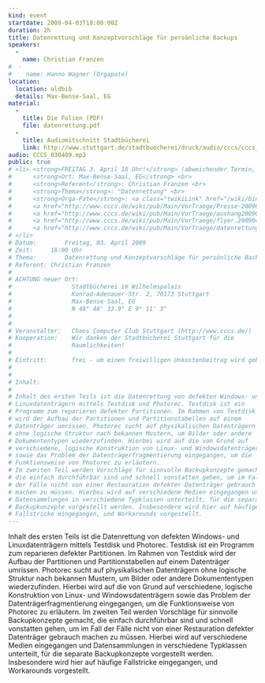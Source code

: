 ```yaml
---
kind: event
startdate: 2009-04-03T18:00:00Z
duration: 2h
title: Datenrettung und Konzeptvorschläge für persönliche Backups
speakers:
  -
    name: Christian Franzen
#  -
#    name: Hanno Wagner (Orgapate)
location:
  location: oldbib
  details: Max-Bense-Saal, EG
material:
  -
    title: Die Folien (PDF)
    file: datenrettung.pdf
  -
    title: Audiomitschnitt Stadtbücherei
    link: http://www.stuttgart.de/stadtbuecherei/druck/audio/cccs/cccs_audio.htm#4
audio: CCCS_030409.mp3
public: true
# <li> <strong>FREITAG 3. April 18 Uhr!</strong> (abweichender Termin, der 2. Donnerstag ist Gründonnerstag)<br>
#      <strong>Ort: Max-Bense-Saal, EG</strong> <br>
#      <strong>Referent</strong>: Christian Franzen <br>
#      <strong>Thema</strong>: "Datenrettung" <br>
#      <strong>Orga-Pate</strong>: <a class="twikiLink" href="/wiki/bin/view/Main/HannoWagner">HannoWagner</a> <br>
#      <a href="http://www.cccs.de/wiki/pub/Main/VorTraege/Presse-200904c.txt" target="_top">Pressetext April 2009</a> <br>
#      <a href="http://www.cccs.de/wiki/pub/Main/VorTraege/aushang200904.pdf" target="_top">Aushang 04/2009</a> <br>
#      <a href="http://www.cccs.de/wiki/pub/Main/VorTraege/flyer.200904.pdf" target="_top">Flyer 04/2009</a> <br>
#      <a href="http://www.cccs.de/wiki/pub/Main/VorTraege/datenrettung.pdf" target="_top">datenrettung.pdf</a>: Folien des Vortrags
# </li>
# Datum:		Freitag, 03. April 2009
# Zeit:		18:00 Uhr
# Thema:		Datenrettung und Konzeptvorschläge für persönliche Backups
# Referent:	Christian Franzen
#
# ACHTUNG neuer Ort:
#                 Stadtbücherei im Wilhelmspalais
#                 Konrad-Adenauer-Str. 2, 70173 Stuttgart
#                 Max-Bense-Saal, EG
#                 N 48° 46' 33.9" E 9° 11' 3"
#
#
# Veranstalter:   Chaos Computer Club Stuttgart (http://www.cccs.de/)
# Kooperation:    Wir danken der Stadtbücherei Stuttgart für die
#                 Räumlichkeiten!
#
# Eintritt:       frei - um einen freiwilligen Unkostenbeitrag wird gebeten.
#
#
# Inhalt:
#
# Inhalt des ersten Teils ist die Datenrettung von defekten Windows- und
# Linuxdatenträgern mittels Testdisk und Photorec. Testdisk ist ein
# Programm zum reparieren defekter Partitionen. Im Rahmen von Testdisk
# wird der Aufbau der Partitionen und Partitionstabellen auf einem
# Datenträger umrissen. Photorec sucht auf physikalischen Datenträgern
# ohne logische Struktur nach bekannen Mustern, um Bilder oder andere
# Dokumententypen wiederzufinden. Hierbei wird auf die von Grund auf
# verschiedene, logische Konstruktion von Linux- und Windowsdatenträgern
# sowie das Problem der Datenträgerfragmentierung eingegangen, um die
# Funktionsweise von Photorec zu erläutern.
# Im zweiten Teil werden Vorschläge für sinnvolle Backupkonzepte gemacht,
# die einfach durchführbar sind und schnell vonstatten gehen, um im Fall
# der Fälle nicht von einer Restauration defekter Datenträger gebrauch
# machen zu müssen. Hierbei wird auf verschiedene Medien eingegangen und
# Datensammlungen in verschiedene Typklassen unterteilt, für die separate
# Backupkonzepte vorgestellt werden. Insbesondere wird hier auf häufige
# Fallstricke eingegangen, und Workarounds vorgestellt.
---
```

Inhalt des ersten Teils ist die Datenrettung von defekten Windows- und
Linuxdatenträgern mittels Testdisk und Photorec. Testdisk ist ein
Programm zum reparieren defekter Partitionen. Im Rahmen von Testdisk
wird der Aufbau der Partitionen und Partitionstabellen auf einem
Datenträger umrissen. Photorec sucht auf physikalischen Datenträgern
ohne logische Struktur nach bekannen Mustern, um Bilder oder andere
Dokumententypen wiederzufinden. Hierbei wird auf die von Grund auf
verschiedene, logische Konstruktion von Linux- und Windowsdatenträgern
sowie das Problem der Datenträgerfragmentierung eingegangen, um die
Funktionsweise von Photorec zu erläutern.
Im zweiten Teil werden Vorschläge für sinnvolle Backupkonzepte gemacht,
die einfach durchführbar sind und schnell vonstatten gehen, um im Fall
der Fälle nicht von einer Restauration defekter Datenträger gebrauch
machen zu müssen. Hierbei wird auf verschiedene Medien eingegangen und
Datensammlungen in verschiedene Typklassen unterteilt, für die separate
Backupkonzepte vorgestellt werden. Insbesondere wird hier auf häufige
Fallstricke eingegangen, und Workarounds vorgestellt.
